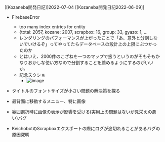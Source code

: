 
[[Kozaneba開発日記]]2022-07-04
[[Kozaneba開発日記2022-06-09]]
- FirebaseError
    - too many index entries for entity
    - {total: 2057, kozane: 2007, scrapbox: 16, group: 33, gyazo: 1, …
    - レンダリングのパフォーマンスが上がったことで「あ、意外と分割しないでいけるぞ」ってやってたらデータベースの設計上の上限にぶつかったのか
    - とはいえ、2000件のこざねを一つのマップで扱うというのがそもそもかなりおかしな使い方なので分割することを薦めるようにするのがいいか。
    - 記念スクショ
        - ![image](https://gyazo.com/1b48c33a008467508b4b91a355b6d2a7/thumb/1000)


- タイトルのフォントサイズが小さい問題の解決策を探る
- 最背面に移動するメニュー、特に画像
- 範囲選択時に画像の表示が影響を受ける(実用上の問題はないが見栄えの悪い)バグ

- KeichobotのScrapboxエクスポートの際にログが途切れることがあるバグの原因究明
